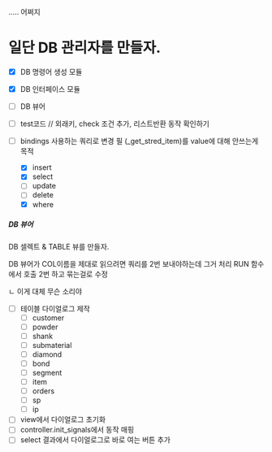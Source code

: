 ..... 어쩌지


# 일단 DB 관리자를 만들자. 
- [x] DB 명령어 생성 모듈
- [x] DB 인터페이스 모듈
- [ ] DB 뷰어

- [ ] test코드 // 외래키, check 조건 추가, 리스트반환 동작 확인하기
- [ ] bindings 사용하는 쿼리로 변경 필
(_get_stred_item)를 value에 대해 안쓰는게 목적
    - [x] insert
    - [x] select
    - [ ] update
    - [ ] delete
    - [x] where

##### DB 뷰어
DB 셀렉트 & TABLE 뷰를 만들자. 

DB 뷰어가 COL이름을 제대로 읽으려면 쿼리를 2번 보내야하는데 그거 처리 RUN 함수에서 호출 2번 하고 묶는걸로 수정

ㄴ 이게 대체 무슨 소리야

- [ ] 테이블 다이얼로그 제작
    - [ ] customer
    - [ ] powder
    - [ ] shank
    - [ ] submaterial
    - [ ] diamond
    - [ ] bond
    - [ ] segment
    - [ ] item
    - [ ] orders
    - [ ] sp
    - [ ] ip

- [ ] view에서 다이얼로그 초기화
- [ ] controller.init_signals에서 동작 매핑 
- [ ] select 결과에서 다이얼로그로 바로 여는 버튼 추가